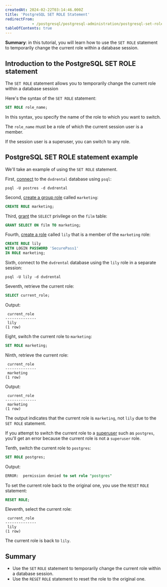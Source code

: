 ```yaml
---
createdAt: 2024-02-22T03:14:46.000Z
title: 'PostgreSQL SET ROLE Statement'
redirectFrom: 
            - /postgresql/postgresql-administration/postgresql-set-role
tableOfContents: true
---
```


**Summary**: in this tutorial, you will learn how to use the `SET ROLE` statement to temporarily change the current role within a database session.

## Introduction to the PostgreSQL SET ROLE statement

The `SET ROLE` statement allows you to temporarily change the current role within a database session

Here's the syntax of the `SET ROLE` statement:

```sql
SET ROLE role_name;
```

In this syntax, you specify the name of the role to which you want to switch.

The `role_name` must be a role of which the current session user is a member.

If the session user is a superuser, you can switch to any role.

## PostgreSQL SET ROLE statement example

We'll take an example of using the `SET ROLE` statement.

First, [connect](/postgresql/postgresql-getting-started/connect-to-postgresql-database) to the `dvdrental` database using `psql`:

```
psql -U postres -d dvdrental
```

Second, [create a group role](/postgresql/postgresql-administration/postgresql-role-membership) called `marketing`:

```sql
CREATE ROLE marketing;
```

Third, [grant](/postgresql/postgresql-administration/postgresql-grant) the `SELECT` privilege on the `film` table:

```sql
GRANT SELECT ON film TO marketing;
```

Fourth, [create a role](/postgresql/postgresql-administration/postgresql-role-membership) called `lily` that is a member of the `marketing` role:

```sql
CREATE ROLE lily
WITH LOGIN PASSWORD 'SecurePass1'
IN ROLE marketing;
```

Sixth, connect to the `dvdrental` database using the `lily` role in a separate session:

```
psql -U lily -d dvdrental
```

Seventh, retrieve the current role:

```sql
SELECT current_role;
```

Output:

```
 current_role
--------------
 lily
(1 row)
```

Eight, switch the current role to `marketing`:

```sql
SET ROLE marketing;
```

Ninth, retrieve the current role:

```
 current_role
--------------
 marketing
(1 row)
```

Output:

```
 current_role
--------------
 marketing
(1 row)
```

The output indicates that the current role is `marketing`, not `lily` due to the `SET ROLE` statement.

If you attempt to switch the current role to a [superuser](/postgresql/postgresql-administration/create-superuser-postgresql) such as `postgres`, you'll get an error because the current role is not a `superuser` role.

Tenth, switch the current role to `postgres`:

```sql
SET ROLE postgres;
```

Output:

```sql
ERROR:  permission denied to set role "postgres"
```

To set the current role back to the original one, you use the `RESET` `ROLE` statement:

```sql
RESET ROLE;
```

Eleventh, select the current role:

```
 current_role
--------------
 lily
(1 row)
```

The current role is back to `lily`.

## Summary

- Use the `SET` `ROLE` statement to temporarily change the current role within a database session.
- Use the `RESET` `ROLE` statement to reset the role to the original one.
